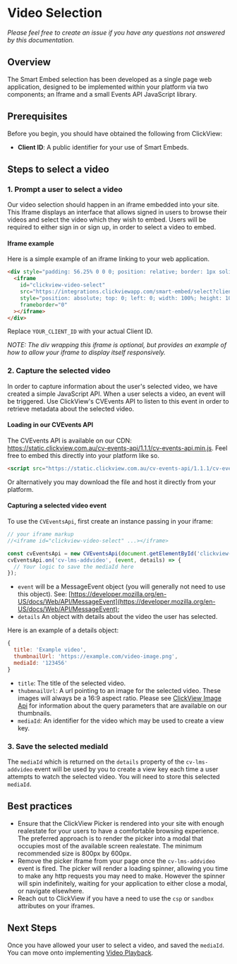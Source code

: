 # Video Selection

_Please feel free to create an issue if you have any questions not answered by this documentation._

## Overview
The Smart Embed selection has been developed as a single page web application, designed to be implemented within your platform via two components; an Iframe and a small Events API JavaScript library.

## Prerequisites
Before you begin, you should have obtained the following from ClickView:
- **Client ID**: A public identifier for your use of Smart Embeds.

## Steps to select a video

### 1. Prompt a user to select a video
Our video selection should happen in an iframe embedded into your site. This Iframe displays an interface that allows signed in users to browse their videos and select the video which they wish to embed. Users will be required to either sign in or sign up, in order to select a video to embed.

#### Iframe example
Here is a simple example of an iframe linking to your web application.

```html
<div style="padding: 56.25% 0 0 0; position: relative; border: 1px solid #eaeaea;">
  <iframe
    id="clickview-video-select"
    src="https://integrations.clickviewapp.com/smart-embed/select?clientId=YOUR_CLIENT_ID"
    style="position: absolute; top: 0; left: 0; width: 100%; height: 100%;"
    frameborder="0"
  ></iframe>
</div>
```

Replace `YOUR_CLIENT_ID` with your actual Client ID.

_NOTE: The div wrapping this iframe is optional, but provides an example of how to allow your iframe to display itself responsively._

### 2. Capture the selected video
In order to capture information about the user's selected video, we have created a simple JavaScript API. When a user selects a video, an event will be triggered. Use ClickView's CVEvents API to listen to this event in order to retrieve metadata about the selected video.

#### Loading in our CVEvents API

The CVEvents API is available on our CDN: https://static.clickview.com.au/cv-events-api/1.1.1/cv-events-api.min.js. Feel free to embed this directly into your platform like so.

```html
<script src="https://static.clickview.com.au/cv-events-api/1.1.1/cv-events-api.min.js" type="text/javascript"></script>
```

Or alternatively you may download the file and host it directly from your platform.

#### Capturing a selected video event

To use the `CVEventsApi`, first create an instance passing in your iframe:

```js
// your iframe markup
//<iframe id="clickview-video-select" ...></iframe>

const cvEventsApi = new CVEventsApi(document.getElementById('clickview-video-select').contentWindow);
cvEventsApi.on('cv-lms-addvideo', (event, details) => {
  // Your logic to save the mediaId here
});
```

- `event` will be a MessageEvent object (you will generally not need to use this object). See: [https://developer.mozilla.org/en-US/docs/Web/API/MessageEvent](https://developer.mozilla.org/en-US/docs/Web/API/MessageEvent);
- `details` An object with details about the video the user has selected. 


Here is an example of a details object:
```js
{
  title: 'Example video',
  thumbnailUrl: 'https://example.com/video-image.png',
  mediaId: '123456'
}
```

- `title`: The title of the selected video.
- `thubmnailUrl`: A url pointing to an image for the selected video. These images will always be a 16:9 aspect ratio. Please see [ClickView Image Api](../../image/image.md) for information about the query parameters that are available on our thumbnails.
- `mediaId`: An identifier for the video which may be used to create a view key.

### 3. Save the selected mediaId
The `mediaId` which is returned on the `details` property of the `cv-lms-addvideo` event will be used by you to create a view key each time a user attempts to watch the selected video. You will need to store this selected `mediaId`.

## Best practices
- Ensure that the ClickView Picker is rendered into your site with enough realestate for your users to have a comfortable browsing experience. The preferred approach is to render the picker into a modal that occupies most of the available screen realestate. The minimum recommended size is 800px by 600px.
- Remove the picker iframe from your page once the `cv-lms-addvideo` event is fired. The picker will render a loading spinner, allowing you time to make any http requests you may need to make. However the spinner will spin indefinitely, waiting for your application to either close a modal, or navigate elsewhere.
- Reach out to ClickView if you have a need to use the `csp` or `sandbox` attributes on your iframes.

## Next Steps
Once you have allowed your user to select a video, and saved the `mediaId`. You can move onto implementing [Video Playback](video-playback.md).